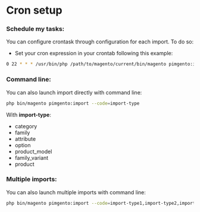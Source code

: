 # Cron setup

### Schedule my tasks:

You can configure crontask through configuration for each import. 
To do so:

*  Set your cron expression in your crontab following this example:
```bash
0 22 * * * /usr/bin/php /path/to/magento/current/bin/magento pimgento:import --code=import-type >> /path/to/magento/current/var/log/pimgento_import_type.cron.log`
```

### Command line:

You can also launch import directly with command line:

```bash
php bin/magento pimgento:import --code=import-type
```

With **import-type**:

* category
* family
* attribute
* option
* product_model
* family_variant
* product

### Multiple imports:

You can also launch multiple imports with command line:

```bash
php bin/magento pimgento:import --code=import-type1,import-type2,import-type3
```
